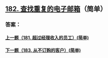 ## [182. 查找重复的电子邮箱](https://leetcode-cn.com/problems/duplicate-emails/)（简单）





### 答案：



#### [上一题（181. 超过经理收入的员工）(简单)](https://github.com/sdwwld/leetCode/blob/master/src/main/java/com/wld/java/leetcode/leetCode0181.md)

#### [下一题（183. 从不订购的客户）(简单)](https://github.com/sdwwld/leetCode/blob/master/src/main/java/com/wld/java/leetcode/leetCode0183.md)